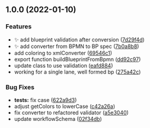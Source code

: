## 1.0.0 (2022-01-10)


### Features

* :sparkles: add blueprint validation after conversion ([7d29f4d](https://github.com/flow-build/nodejs-diagram-builder/commit/7d29f4dc7050a1942a7291f292feed801c8ddc67))
* :sparkles: add converter from BPMN to BP spec ([7b0a8b8](https://github.com/flow-build/nodejs-diagram-builder/commit/7b0a8b8d2d48f58a3dedb396a89a3c21555f297f))
* add coloring to xmlConverter ([69546c1](https://github.com/flow-build/nodejs-diagram-builder/commit/69546c15c6140dcca29eb904cc6f08ecf7d1679e))
* export function buildBlueprintFromBpmn ([dd92c97](https://github.com/flow-build/nodejs-diagram-builder/commit/dd92c97dcf237e830354bbf61593e7e799308efc))
* update class to use validation ([eafd884](https://github.com/flow-build/nodejs-diagram-builder/commit/eafd884c9d0dc2aafeb0f8cee3584395c41028c8))
* working for a single lane, well formed bp ([275a42c](https://github.com/flow-build/nodejs-diagram-builder/commit/275a42cc4d791efe46e51232622de640f39b06ae))


### Bug Fixes

* **tests:** fix case ([622a9d3](https://github.com/flow-build/nodejs-diagram-builder/commit/622a9d3e8c8ed6d93c3e3c878480b4f6ae8d53fb))
* adjust getColors to lowerCase ([c42a26a](https://github.com/flow-build/nodejs-diagram-builder/commit/c42a26a5dfad87659971dcd89003a5a95cf0bd7a))
* fix converter to refactored validator ([a5e3040](https://github.com/flow-build/nodejs-diagram-builder/commit/a5e3040b974d590b101da3810a4d650fe03af451))
* update workflowSchema ([02f34db](https://github.com/flow-build/nodejs-diagram-builder/commit/02f34db64e516b2e788666ce6d767a0d7505c2b0))
